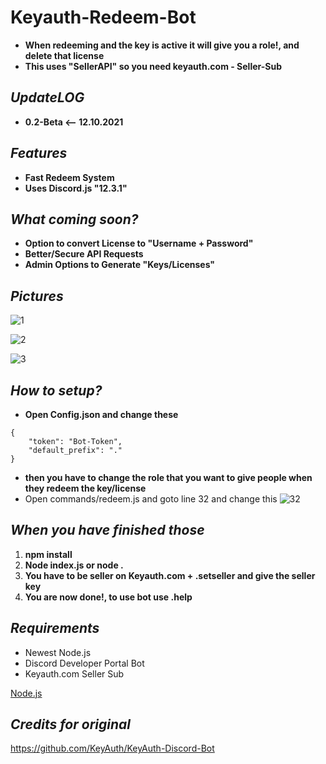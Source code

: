 # Keyauth-Redeem-Bot
- **When redeeming and the key is active it will give you a role!, and delete that license**
- **This uses "SellerAPI" so you need keyauth.com - Seller-Sub**

## ***UpdateLOG***
- **0.2-Beta <-- 12.10.2021**
## ***Features***
- **Fast Redeem System**
- **Uses Discord.js "12.3.1"**

## ***What coming soon?***
- **Option to convert License to "Username + Password"**
- **Better/Secure API Requests**
- **Admin Options to Generate "Keys/Licenses"**
## ***Pictures***

![1](https://github.com/mazk5145/imgs/blob/main/lataa1.png?raw=true) 

![2](https://github.com/mazk5145/imgs/blob/main/lataa2.png?raw=true) 

![3](https://github.com/mazk5145/imgs/blob/main/lataa3.png?raw=true)


## ***How to setup?***

- **Open Config.json and change these**

```
{
    "token": "Bot-Token",
    "default_prefix": "."
}

```

- **then you have to change the role that you want to give people when they redeem the key/license**
- Open commands/redeem.js and goto line 32 and change this
![32](https://github.com/mazk5145/imgs/blob/main/lataa4.png?raw=true) 

## ***When you have finished those***

1. **npm install**
2. **Node index.js or node .**
3. **You have to be seller on Keyauth.com + .setseller and give the seller key**
4. **You are now done!, to use bot use .help**

## ***Requirements***
- Newest Node.js
- Discord Developer Portal Bot
- Keyauth.com Seller Sub

[Node.js](https://nodejs.org/en/download/)

## ***Credits for original***

https://github.com/KeyAuth/KeyAuth-Discord-Bot
